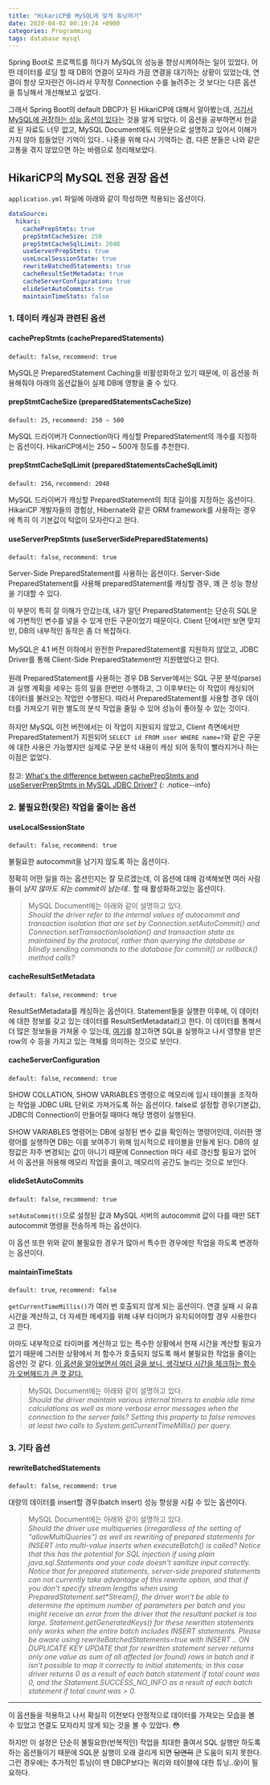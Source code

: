 ```yaml
---
title: "HikariCP를 MySQL에 맞게 튜닝하기"
date: 2020-04-02 00:19:24 +0900
categories: Programming
tags: database mysql
---
```


Spring Boot로 프로젝트를 하다가 MySQL의 성능을 향상시켜야하는 일이 있었다. 어떤 데이터를 로딩 할 때 DB의 연결이 모자라 가끔 연결을 대기하는 상황이 있었는데, 연결이 항상 모자란건 아니라서 무작정 Connection 수를 늘려주는 것 보다는 다른 옵션을 튜닝해서 개선해보고 싶었다.

그래서 Spring Boot의 default DBCP가 된 HikariCP에 대해서 알아봤는데, [거기서 MySQL에 권장하는 성능 옵션이 있다](https://github.com/brettwooldridge/HikariCP/wiki/MySQL-Configuration)는 것을 알게 되었다. 이 옵션을 공부하면서 한글로 된 자료도 너무 없고, MySQL Document에도 의문문으로 설명하고 있어서 이해가 가지 않아 힘들었던 기억이 있다.. 나중을 위해 다시 기억하는 겸, 다른 분들은 나와 같은 고통을 겪지 않았으면 하는 바램으로 정리해보았다. 

## HikariCP의 MySQL 전용 권장 옵션

`application.yml` 파일에 아래와 같이 작성하면 적용되는 옵션이다. 

```yaml
dataSource:
  hikari: 
    cachePrepStmts: true           
    prepStmtCacheSize: 250        
    prepStmtCacheSqlLimit: 2048      
    useServerPrepStmts: true    
    useLocalSessionState: true   
    rewriteBatchedStatements: true
    cacheResultSetMetadata: true  
    cacheServerConfiguration: true
    elideSetAutoCommits: true
    maintainTimeStats: false
```

### 1. 데이터 캐싱과 관련된 옵션
#### cachePrepStmts (cachePreparedStatements)
`default: false`, `recommend: true`  

MySQL은 PreparedStatement Caching을 비활성화하고 있기 때문에, 이 옵션을 허용해줘야 아래의 옵션값들이 실제 DB에 영향을 줄 수 있다.
#### prepStmtCacheSize (preparedStatementsCacheSize)
`default: 25`, `recommend: 250 ~ 500`  

MySQL 드라이버가 Connection마다 캐싱할 PreparedStatement의 개수를 지정하는 옵션이다. HikariCP에서는 250 ~ 500개 정도를 추천한다.

#### prepStmtCacheSqlLimit (preparedStatementsCacheSqlLimit)
`default: 256`, `recommend: 2048`  

MySQL 드라이버가 캐싱할 PreparedStatement의 최대 길이를 지정하는 옵션이다. HikariCP 개발자들의 경험상, Hibernate와 같은 ORM framework를 사용하는 경우에 특히 이 기본값이 턱없이 모자란다고 한다. 

#### useServerPrepStmts (useServerSidePreparedStatements)
`default: false`, `recommend: true`  

Server-Side PreparedStatement를 사용하는 옵션이다. Server-Side PreparedStatement를 사용해 preparedStatement를 캐싱할 경우, 꽤 큰 성능 향상을 기대할 수 있다. 

이 부분이 특히 잘 이해가 안갔는데, 내가 알던 PreparedStatement는 단순히 SQL문에 가변적인 변수를 넣을 수 있게 만든 구문이었기 때문이다. Client 단에서만 보면 맞지만, DB의 내부적인 동작은 좀 더 복잡하다.  <br><br>
MySQL은 4.1 버전 이하에서 완전한 PreparedStatement를 지원하지 않았고, JDBC Driver를 통해 Client-Side PreparedStatement만 지원했었다고 한다.  <br><br>
원래 PreparedStatement를 사용하는 경우 DB Server에서는 SQL 구문 분석(parse)과 실행 계획을 세우는 등의 일을 한번만 수행하고, 그 이후부터는 이 작업이 캐싱되어 데이터를 불러오는 작업만 수행된다. 따라서 PreparedStatement를 사용할 경우 데이터를 가져오기 위한 별도의 분석 작업을 줄일 수 있어 성능이 좋아질 수 있는 것이다.  <br><br>
하지만 MySQL 이전 버전에서는 이 작업이 지원되지 않았고, Client 측면에서만 PreparedStatement가 지원되어 `SELECT id FROM user WHERE name=?`와 같은 구문에 대한 사용은 가능했지만 실제로 구문 분석 내용이 캐싱 되어 동작이 빨라지거나 하는 이점은 없었다.<br><br>
참고: [What's the difference between cachePrepStmts and useServerPrepStmts in MySQL JDBC Driver?](https://stackoverflow.com/questions/32286518/whats-the-difference-between-cacheprepstmts-and-useserverprepstmts-in-mysql-jdb)
{: .notice--info}

### 2. 불필요한(잦은) 작업을 줄이는 옵션
#### useLocalSessionState
`default: false`, `recommend: true`  

불필요한 autocommit을 남기지 않도록 하는 옵션이다. 

정확히 어떤 일을 하는 옵션인지는 잘 모르겠는데, 이 옵션에 대해 검색해보면 여러 사람들이 _남지 않아도 되는 commit이 남는데.._ 할 때 활성화하고있는 옵션이다. 

> MySQL Document에는 아래와 같이 설명하고 있다.  
_Should the driver refer to the internal values of autocommit and transaction isolation that are set by Connection.setAutoCommit() and Connection.setTransactionIsolation() and transaction state as maintained by the protocol, rather than querying the database or blindly sending commands to the database for commit() or rollback() method calls?_

#### cacheResultSetMetadata
`default: false`, `recommend: true`  

ResultSetMetadata를 캐싱하는 옵션이다. Statement들을 실행한 이후에, 이 데이터에 대한 정보를 갖고 있는 데이터를 ResultSetMetadata라고 한다. 이 데이터를 통해서 더 많은 정보들을 가져올 수 있는데, [여기](https://www.javatpoint.com/ResultSetMetaData-interface)를 참고하면 SQL을 실행하고 나서 영향을 받은 row의 수 등을 가지고 있는 객체를 의미하는 것으로 보인다.

#### cacheServerConfiguration
`default: false`, `recommend: true`

SHOW COLLATION, SHOW VARIABLES 명령으로 메모리에 임시 테이블을 조작하는 작업을 JDBC URL 단위로 가져가도록 하는 옵션이다. false로 설정할 경우(기본값), JDBC의 Connection이 만들어질 때마다 해당 명령이 실행된다. 

SHOW VARIABLES 명령어는 DB에 설정된 변수 값을 확인하는 명령어인데, 이러한 명령어를 실행하면 DB는 이를 보여주기 위해 임시적으로 테이블을 만들게 된다. DB의 설정값은 자주 변경되는 값이 아니기 때문에 Connection 마다 새로 갱신할 필요가 없어서 이 옵션을 허용해 메모리 작업을 줄이고, 메모리의 공간도 늘리는 것으로 보인다. 

#### elideSetAutoCommits
`default: false`, `recommend: true`

`setAutoCommit()`으로 설정된 값과 MySQL 서버의 autocommit 값이 다를 때만 SET autocommit 명령을 전송하게 하는 옵션이다. 

이 옵션 또한 위와 같이 불필요한 경우가 많아서 특수한 경우에만 작업을 하도록 변경하는 옵션이다. 

#### maintainTimeStats
`default: true`, `recommend: false`

`getCurrentTimeMillis()`가 여러 번 호출되지 않게 되는 옵션이다. 연결 실패 시 유휴시간을 계산하고, 더 자세한 메세지를 위해 내부 타이머가 유지되어야할 경우 사용한다고 한다. 

아마도 내부적으로 타이머를 계산하고 있는 특수한 상황에서 현재 시간을 계산할 필요가 없기 때문에 그러한 상황에서 저 함수가 호출되지 않도록 해서 불필요한 작업을 줄이는 옵션인 것 같다. [이 옵션을 알아보면서 여러 글을 보니, 생각보다 시간을 체크하는 함수가 오버헤드가 큰 것 같다.](https://stackoverflow.com/questions/48811036/performance-overhead-from-system-getcurrenttimemillis)

> MySQL Document에는 아래와 같이 설명하고 있다.  
_Should the driver maintain various internal timers to enable idle time calculations as well as more verbose error messages when the connection to the server fails? Setting this property to false removes at least two calls to System.getCurrentTimeMillis() per query._

### 3. 기타 옵션
#### rewriteBatchedStatements
`default: false`, `recommend: true`

대량의 데이터를 insert할 경우(batch insert) 성능 향상을 시킬 수 있는 옵션이다. 

> MySQL Document에는 아래와 같이 설명하고 있다.  
_Should the driver use multiqueries (irregardless of the setting of "allowMultiQueries") as well as rewriting of prepared statements for INSERT into multi-value inserts when executeBatch() is called? Notice that this has the potential for SQL injection if using plain java.sql.Statements and your code doesn't sanitize input correctly. Notice that for prepared statements, server-side prepared statements can not currently take advantage of this rewrite option, and that if you don't specify stream lengths when using PreparedStatement.set*Stream(), the driver won't be able to determine the optimum number of parameters per batch and you might receive an error from the driver that the resultant packet is too large. Statement.getGeneratedKeys() for these rewritten statements only works when the entire batch includes INSERT statements. Please be aware using rewriteBatchedStatements=true with INSERT .. ON DUPLICATE KEY UPDATE that for rewritten statement server returns only one value as sum of all affected (or found) rows in batch and it isn't possible to map it correctly to initial statements; in this case driver returns 0 as a result of each batch statement if total count was 0, and the Statement.SUCCESS_NO_INFO as a result of each batch statement if total count was > 0._

___

이 옵션들을 적용하고 나서 확실히 이전보다 안정적으로 데이터를 가져오는 모습을 볼 수 있었고 연결도 모자라지 않게 되는 것을 볼 수 있었다. 😳

하지만 이 설정은 단순히 불필요한(반복적인) 작업을 최대한 줄여서 SQL 실행만 하도록 하는 옵션들이기 때문에 SQL문 실행이 오래 걸리게 되면 ~~당연히~~ 큰 도움이 되지 못한다. 그런 경우에는 추가적인 튜닝(이 땐 DBCP보다는 쿼리와 테이블에 대한 튜닝..😵)이 필요하다. 